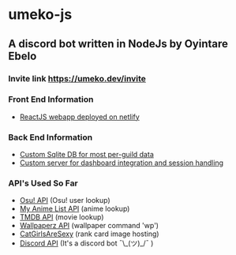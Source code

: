# umeko-js

## A discord bot written in NodeJs by Oyintare Ebelo

### Invite link https://umeko.dev/invite

### Front End Information
- [ReactJS webapp deployed on netlify](https://github.com/TareHimself/umeko-js-dashboard)

### Back End Information
- [Custom Sqlite DB for most per-guild data](https://github.com/TareHimself/umeko-js-db-server)
- [Custom server for dashboard integration and session handling](https://github.com/TareHimself/umeko-js-server)

### API's Used So Far
- [Osu! API](https://osu.ppy.sh/home) (Osu! user lookup)
- [My Anime List API](https://myanimelist.net/) (anime lookup)
- [TMDB API](https://www.themoviedb.org/) (movie lookup)
- [Wallpaperz API](https://github.com/TareHimself/wallpaper-app) (wallpaper command 'wp')
- [CatGirlsAreSexy](https://cgas.io/) (rank card image hosting)
- [Discord API](https://discord.com/) (It's a discord bot ¯\\\_(ツ)\_/¯ )

